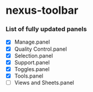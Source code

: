 # nexus-toolbar

### List of fully updated panels
- [x] Manage.panel
- [x] Quality Control.panel
- [x] Selection.panel
- [x] Support.panel
- [x] Toggles.panel
- [x] Tools.panel
- [ ] Views and Sheets.panel

